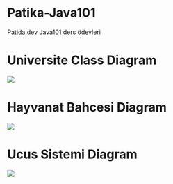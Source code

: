 # Patika-Java101
Patida.dev Java101 ders ödevleri


# Universite Class Diagram

![](https://i.hizliresim.com/iv6iasd.png)

# Hayvanat Bahcesi Diagram

![](https://i.hizliresim.com/i0e7743.png)

# Ucus Sistemi Diagram
![](https://i.hizliresim.com/jfytctf.png)





















